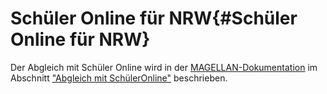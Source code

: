 

# Schüler Online für NRW{#Schüler Online für NRW}

Der Abgleich mit Schüler Online wird in der [MAGELLAN-Dokumentation](https://doc.magellan6.stueber.de/) im Abschnitt ["Abgleich mit SchülerOnline"](https://doc.magellan6.stueber.de/bundeslaender/nrw/schueleronline.html) beschrieben.
